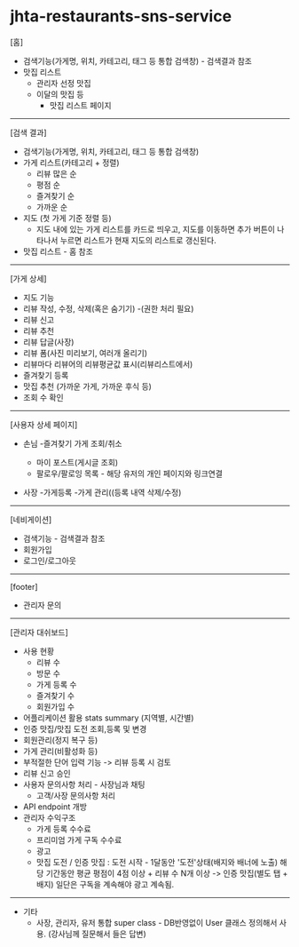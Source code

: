 # jhta-restaurants-sns-service

[홈]
  * 검색기능(가게명, 위치, 카테고리, 태그 등 통합 검색창) - 검색결과 참조
  * 맛집 리스트
  	- 관리자 선정 맛집
   	- 이달의 맛집 등
    	- 맛집 리스트 페이지 	 
---
[검색 결과]
  * 검색기능(가게명, 위치, 카테고리, 태그 등 통합 검색창)
  * 가게 리스트(카테고리 + 정렬)
  	- 리뷰 많은 순
  	- 평점 순
  	- 즐겨찾기 순
  	- 가까운 순
  * 지도 (첫 가게 기준 정렬 등)
   	- 지도 내에 있는 가게 리스트를 카드로 띄우고, 지도를 이동하면 추가 버튼이 나타나서 누르면 리스트가 현재 지도의 리스트로 갱신된다.
  * 맛집 리스트 - 홈 참조
---
[가게 상세]
  * 지도 기능
  * 리뷰 작성, 수정, 삭제(혹은 숨기기) -(권한 처리 필요)
  * 리뷰 신고 
  * 리뷰 추천
  * 리뷰 답글(사장)
  * 리뷰 폼(사진 미리보기, 여러개 올리기)
  * 리뷰마다 리뷰어의 리뷰평균값 표시(리뷰리스트에서)
  * 즐겨찾기 등록
  * 맛집 추천 (가까운 가게, 가까운 후식 등)
  * 조회 수 확인
---
[사용자 상세 페이지]
* 손님
  -즐겨찾기 가게 조회/취소
  - 마이 포스트(게시글 조회)
  - 팔로우/팔로잉 목록 - 해당 유저의 개인 페이지와 링크연결
  
* 사장
  -가게등록
  -가게 관리((등록 내역 삭제/수정)
---
[네비게이션]
  * 검색기능 - 검색결과 참조
  * 회원가입
  * 로그인/로그아웃

---
[footer]
  * 관리자 문의
---
[관리자 대쉬보드]
  * 사용 현황
	- 리뷰 수
	- 방문 수 
	- 가게 등록 수
	- 즐겨찾기 수
	- 회원가입 수
  * 어플리케이션 활용 stats summary (지역별, 시간별)
  * 인증 맛집/맛집 도전 조회,등록 및 변경
  * 회원관리(정지 복구 등)
  * 가게 관리(비활성화 등)
  * 부적절한 단어 입력 기능 -> 리뷰 등록 시 검토
  * 리뷰 신고 승인 
  * 사용자 문의사항 처리
    	- 사장님과 채팅
	- 고객/사장 문의사항 처리
  * API endpoint 개방
  * 관리자 수익구조 
    - 가게 등록 수수료 
    - 프리미엄 가게 구독 수수료 
    - 광고
    - 맛집 도전 / 인증 맛집 :
        도전 시작 - 1달동안 '도전'상태(배지와 배너에 노출) 
	해당 기간동안 평균 평점이 4점 이상 + 리뷰 수 N개 이상
	-> 인증 맛집(별도 탭 + 배지) 일단은 구독을 계속해야 광고 계속됨.
  
---
- 기타
  * 사장, 관리자, 유저 통합 super class
    	-  DB반영없이 User 클래스 정의해서 사용. (강사님께 질문해서 들은 답변)
